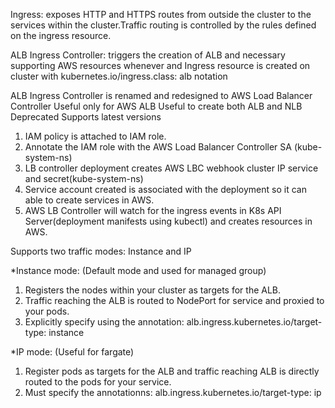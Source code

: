 Ingress: exposes HTTP and HTTPS routes from outside the cluster to the services within the cluster.Traffic routing is controlled by the rules defined on the ingress resource.

ALB Ingress Controller: triggers the creation of ALB and necessary supporting AWS resources whenever and Ingress resource is created on cluster with
kubernetes.io/ingress.class: alb notation

ALB Ingress Controller is renamed and redesigned to AWS Load Balancer Controller
Useful only for AWS ALB Useful to create both ALB and NLB
Deprecated Supports latest versions

1. IAM policy is attached to IAM role.
2. Annotate the IAM role with the AWS Load Balancer Controller SA (kube-system-ns)
3. LB controller deployment creates AWS LBC webhook cluster IP service and secret(kube-system-ns)
4. Service account created is associated with the deployment so it can able to create services in AWS.
5. AWS LB Controller will watch for the ingress events in K8s API Server(deployment manifests using kubectl) and creates resources in AWS.

Supports two traffic modes: Instance and IP

\*Instance mode: (Default mode and used for managed group)

1. Registers the nodes within your cluster as targets for the ALB.
2. Traffic reaching the ALB is routed to NodePort for service and proxied to your pods.
3. Explicitly specify using the annotation: alb.ingress.kubernetes.io/target-type: instance

\*IP mode: (Useful for fargate)

1. Register pods as targets for the ALB and traffic reaching ALB is directly routed to the pods for your service.
2. Must specify the annotationns: alb.ingress.kubernetes.io/target-type: ip
